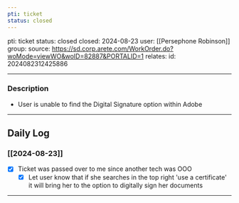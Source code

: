 ```yaml
---
pti: ticket
status: closed
---
```

pti: ticket 
status: closed
closed: 2024-08-23
user: [[Persephone Robinson]]
group: 
source: https://sd.corp.arete.com/WorkOrder.do?woMode=viewWO&woID=82887&PORTALID=1
relates: 
id: 2024082312425886

---
### Description
- User is unable to find the Digital Signature option within Adobe 

---
## Daily Log
### [[2024-08-23]]
- [x] Ticket was passed over to me since another tech was OOO
	- [x] Let user know that if she searches in the top right 'use a certificate' it will bring her to the option to digitally sign her documents
---





